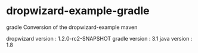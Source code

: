 # dropwizard-example-gradle
gradle Conversion of the dropwizard-example maven

dropwizard version : 1.2.0-rc2-SNAPSHOT
gradle version : 3.1
java version : 1.8
